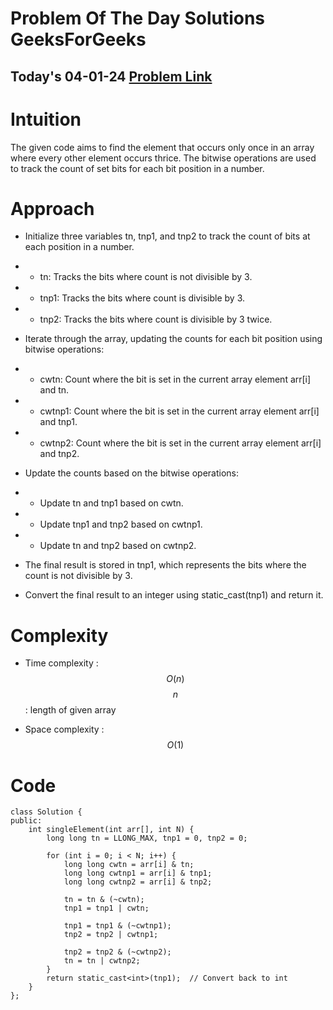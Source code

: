 #  Problem Of The Day Solutions GeeksForGeeks

## Today's 04-01-24 [Problem Link](https://www.geeksforgeeks.org/problems/find-element-occuring-once-when-all-other-are-present-thrice/1)

# Intuition
<!-- Describe your first thoughts on how to solve this problem. -->
The given code aims to find the element that occurs only once in an array where every other element occurs thrice. The bitwise operations are used to track the count of set bits for each bit position in a number.

# Approach
<!-- Describe your approach to solving the problem. -->
- Initialize three variables tn, tnp1, and tnp2 to track the count of bits at each position in a number.
- - tn: Tracks the bits where count is not divisible by 3.
- - tnp1: Tracks the bits where count is divisible by 3.
- - tnp2: Tracks the bits where count is divisible by 3 twice.
- Iterate through the array, updating the counts for each bit position using bitwise operations:

- - cwtn: Count where the bit is set in the current array element arr[i] and tn.
- - cwtnp1: Count where the bit is set in the current array element arr[i] and tnp1.
- - cwtnp2: Count where the bit is set in the current array element arr[i] and tnp2.
- Update the counts based on the bitwise operations:
- - Update tn and tnp1 based on cwtn.
- - Update tnp1 and tnp2 based on cwtnp1.
- - Update tn and tnp2 based on cwtnp2.
- The final result is stored in tnp1, which represents the bits where the count is not divisible by 3.
- Convert the final result to an integer using static_cast<int>(tnp1) and return it.


# Complexity
- Time complexity : $$O(n)$$
$$n$$ : length of given array
<!-- Add your time complexity here, e.g. $$O(n)$$ -->

- Space complexity : $$O(1)$$
<!-- Add your space complexity here, e.g. $$O(n)$$ -->

# Code
```
class Solution {
public:
    int singleElement(int arr[], int N) {
        long long tn = LLONG_MAX, tnp1 = 0, tnp2 = 0;

        for (int i = 0; i < N; i++) {
            long long cwtn = arr[i] & tn;
            long long cwtnp1 = arr[i] & tnp1;
            long long cwtnp2 = arr[i] & tnp2;

            tn = tn & (~cwtn);
            tnp1 = tnp1 | cwtn;

            tnp1 = tnp1 & (~cwtnp1);
            tnp2 = tnp2 | cwtnp1;

            tnp2 = tnp2 & (~cwtnp2);
            tn = tn | cwtnp2;
        }
        return static_cast<int>(tnp1);  // Convert back to int
    }
};
```
